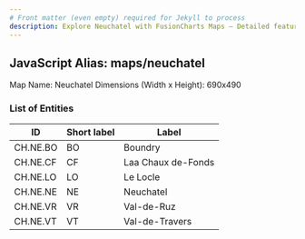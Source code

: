 ```yaml
---
# Front matter (even empty) required for Jekyll to process
description: Explore Neuchatel with FusionCharts Maps – Detailed features for seamless integration. Try now & enhance your data visualization today! 
---
```


## JavaScript Alias: maps/neuchatel

Map Name: Neuchatel
Dimensions (Width x Height): 690x490





### List of Entities

ID | Short label | Label
---|---|---|
CH.NE.BO|BO|Boundry
CH.NE.CF|CF|Laa Chaux de-Fonds
CH.NE.LO|LO|Le Locle
CH.NE.NE|NE|Neuchatel
CH.NE.VR|VR|Val-de-Ruz
CH.NE.VT|VT|Val-de-Travers

